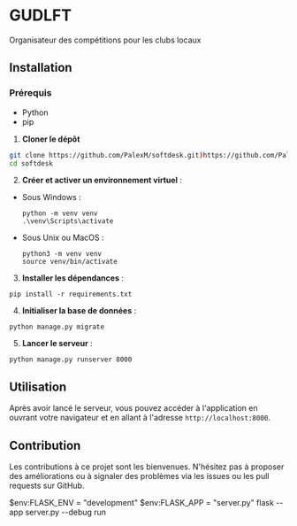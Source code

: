 # GUDLFT
Organisateur des compétitions pour les clubs locaux

## Installation

### Prérequis
- Python 
- pip

1. **Cloner le dépôt**
```bash
git clone https://github.com/PalexM/softdesk.git)https://github.com/PalexM/softdesk.git
cd softdesk
```
2. **Créer et activer un environnement virtuel** :
- Sous Windows :
  ```
  python -m venv venv
  .\venv\Scripts\activate
  ```
- Sous Unix ou MacOS :
  ```
  python3 -m venv venv
  source venv/bin/activate
  ```

3. **Installer les dépendances** :
 ```
pip install -r requirements.txt
 ```
4. **Initialiser la base de données** :
 ```
python manage.py migrate
 ```

5. **Lancer le serveur** :
 ```
python manage.py runserver 8000
 ```

## Utilisation
Après avoir lancé le serveur, vous pouvez accéder à l'application en ouvrant votre navigateur et en allant à l'adresse `http://localhost:8000`.

## Contribution
Les contributions à ce projet sont les bienvenues. N'hésitez pas à proposer des améliorations ou à signaler des problèmes via les issues ou les pull requests sur GitHub.


$env:FLASK_ENV = "development"
$env:FLASK_APP = "server.py"
flask --app server.py --debug run